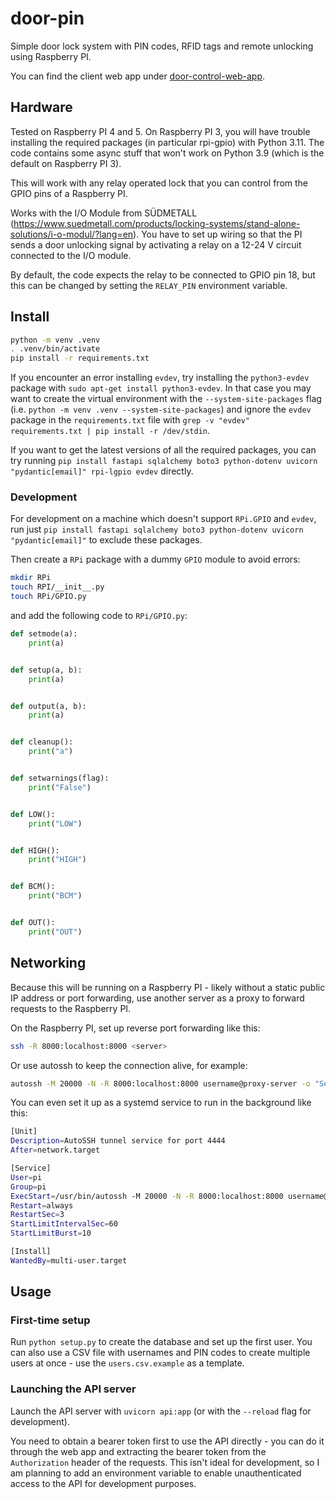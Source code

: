 # door-pin

Simple door lock system with PIN codes, RFID tags and remote unlocking using Raspberry PI.

You can find the client web app under [door-control-web-app](https://github.com/jonasjancarik/door-control-web-app).

## Hardware

Tested on Raspberry PI 4 and 5. On Raspberry PI 3, you will have trouble installing the required packages (in particular rpi-gpio) with Python 3.11. The code contains some async stuff that won't work on Python 3.9 (which is the default on Raspberry PI 3).

This will work with any relay operated lock that you can control from the GPIO pins of a Raspberry PI.

Works with the I/O Module from SÜDMETALL (https://www.suedmetall.com/products/locking-systems/stand-alone-solutions/i-o-modul/?lang=en). You have to set up wiring so that the PI sends a door unlocking signal by activating a relay on a 12-24 V circuit connected to the I/O module.

By default, the code expects the relay to be connected to GPIO pin 18, but this can be changed by setting the `RELAY_PIN` environment variable.

## Install

```bash
python -m venv .venv
. .venv/bin/activate
pip install -r requirements.txt
```

If you encounter an error installing `evdev`, try installing the `python3-evdev` package with `sudo apt-get install python3-evdev`. In that case you may want to create the virtual environment with the `--system-site-packages` flag (i.e. `python -m venv .venv --system-site-packages`) and ignore the `evdev` package in the `requirements.txt` file with `grep -v "evdev" requirements.txt | pip install -r /dev/stdin`.

If you want to get the latest versions of all the required packages, you can try running `pip install fastapi sqlalchemy boto3 python-dotenv uvicorn "pydantic[email]" rpi-lgpio evdev` directly.

### Development

For development on a machine which doesn't support `RPi.GPIO` and `evdev`, run just `pip install fastapi sqlalchemy boto3 python-dotenv uvicorn "pydantic[email]"` to exclude these packages.

Then create a `RPi` package with a dummy `GPIO` module to avoid errors:

```bash
mkdir RPi
touch RPI/__init__.py
touch RPi/GPIO.py
```

and add the following code to `RPi/GPIO.py`:

```python
def setmode(a):
    print(a)


def setup(a, b):
    print(a)


def output(a, b):
    print(a)


def cleanup():
    print("a")


def setwarnings(flag):
    print("False")


def LOW():
    print("LOW")


def HIGH():
    print("HIGH")


def BCM():
    print("BCM")


def OUT():
    print("OUT")
```

## Networking

Because this will be running on a Raspberry PI - likely without a static public IP address or port forwarding, use another server as a proxy to forward requests to the Raspberry PI.

On the Raspberry PI, set up reverse port forwarding like this:

```bash
ssh -R 8000:localhost:8000 <server>
```

Or use autossh to keep the connection alive, for example:

```bash
autossh -M 20000 -N -R 8000:localhost:8000 username@proxy-server -o "ServerAliveInterval 30" -o "ServerAliveCountMax 3"
```

You can even set it up as a systemd service to run in the background like this:

```bash
[Unit]
Description=AutoSSH tunnel service for port 4444
After=network.target

[Service]
User=pi
Group=pi
ExecStart=/usr/bin/autossh -M 20000 -N -R 8000:localhost:8000 username@proxy-server -o "ServerAliveInterval 30" -o "ServerAliveCountMax 3"
Restart=always
RestartSec=3
StartLimitIntervalSec=60
StartLimitBurst=10

[Install]
WantedBy=multi-user.target
```

## Usage

### First-time setup

Run `python setup.py` to create the database and set up the first user. You can also use a CSV file with usernames and PIN codes to create multiple users at once - use the `users.csv.example` as a template.

### Launching the API server

Launch the API server with `uvicorn api:app` (or with the `--reload` flag for development). 

You need to obtain a bearer token first to use the API directly - you can do it through the web app and extracting the bearer token from the `Authorization` header of the requests. This isn't ideal for development, so I am planning to add an environment variable to enable unauthenticated access to the API for development purposes.